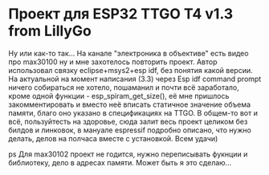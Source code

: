 # Проект для ESP32 TTGO T4 v1.3 from LillyGo 

Ну или как-то так...
На канале "электроника в объективе" есть видео про max30100 ну и мне захотелось повторить проект. Автор использовал связку eclipse+msys2+esp idf, без понятия какой версии. На актуальной на момент написания (3.3) через Esp idf command prompt ничего собираться не хотело, пошаманил и почти всё заработало, кроме одной функции - esp_spiram_get_size(), её мне пришлось закомментировать и вместо неё вписать статичное значение объема памяти, благо оно указано в спецификациях на TTGO. В общем-то вот и всё, пользуйтесть на здоровье, сюда залит весь проект целиком без билдов и линковок, в мануале espressif подробно описано, что нужно делать, делов на полчаса вместе с установкой. Всем удачи) 

ps Для max30102 проект не годится, нужно переписывать фукнции и библиотеку, дело в адресах памяти. Может быть я это сделаю...
